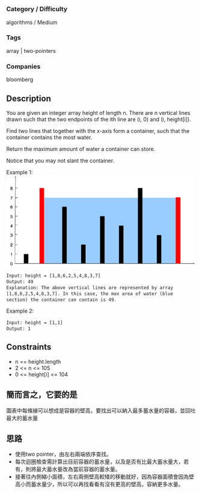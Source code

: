 # [](https://leetcode.com/problems)

### Category / Difficulty
algorithms / Medium

### Tags
array | two-pointers
	 		
### Companies
bloomberg

## Description
You are given an integer array height of length n. There are n vertical lines drawn such that the two endpoints of the ith line are (i, 0) and (i, height[i]).

Find two lines that together with the x-axis form a container, such that the container contains the most water.

Return the maximum amount of water a container can store.

Notice that you may not slant the container.

Example 1:
![image info](./img/e1.jpeg)

```
Input: height = [1,8,6,2,5,4,8,3,7]
Output: 49
Explanation: The above vertical lines are represented by array [1,8,6,2,5,4,8,3,7]. In this case, the max area of water (blue section) the container can contain is 49.
```

Example 2:
```
Input: height = [1,1]
Output: 1
```

## Constraints
- n == height.length
- 2 <= n <= 105
- 0 <= height[i] <= 104

## 簡而言之，它要的是
圖表中每條線可以想成是容器的壁高，要找出可以納入最多蓄水量的容器，並回吐最大的蓄水量

## 思路
- 使用two pointer，由左右兩端依序查找。
- 每次迴圈檢查需計算出目前容器的蓄水量，以及是否有比最大蓄水量大，若有，則將最大蓄水量改為當前容器的蓄水量。
- 接著往內側縮小面積，左右兩側壁高較矮的移動就好，因為容器面積會因為壁高小而蓄水量少，所以可以再找看看有沒有更高的壁高，容納更多水量。